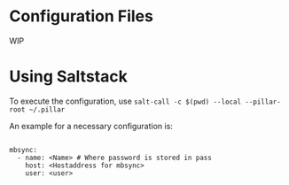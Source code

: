 Configuration Files
===================

WIP

Using Saltstack
===============

To execute the configuration, use `salt-call -c $(pwd) --local --pillar-root ~/.pillar`

An example for a necessary configuration is:

```

mbsync:
  - name: <Name> # Where password is stored in pass
    host: <Hostaddress for mbsync>
    user: <user>
```
